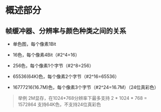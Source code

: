 #  概述部分
## 帧缓冲器、分辨率与颜色种类之间的关系
- 单色图，每个像素1Bit

- 16色，每个像素4Bit（#2^4=16）

- 256色，每个像素1个字节（#2^8=256）

- 65536(64K)色，每个像素2个字节（#2^16=65536）

- 16777216(16.7M)色，每个像素3个字节（#2^24=16.7M）（24位真彩色）

> 举例
> 2M显存，在1024*768分辨率下最多支持
> 2 * 1024 * 768 =‭ 1572864‬
> 支持64K色，不支持24位真彩色